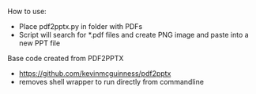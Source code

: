 How to use:

- Place pdf2pptx.py in folder with PDFs
- Script will search for *.pdf files and create PNG image and paste into a new PPT file

Base code created from PDF2PPTX
- https://github.com/kevinmcguinness/pdf2pptx
- removes shell wrapper to run directly from commandline
